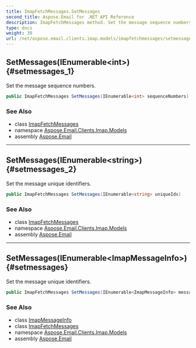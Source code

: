 ```yaml
---
title: ImapFetchMessages.SetMessages
second_title: Aspose.Email for .NET API Reference
description: ImapFetchMessages method. Set the message sequence numbers
type: docs
weight: 30
url: /net/aspose.email.clients.imap.models/imapfetchmessages/setmessages/
---
```

## SetMessages(IEnumerable&lt;int&gt;) {#setmessages_1}

Set the message sequence numbers.

```csharp
public ImapFetchMessages SetMessages(IEnumerable<int> sequenceNumbers)
```

### See Also

* class [ImapFetchMessages](../)
* namespace [Aspose.Email.Clients.Imap.Models](../../imapfetchmessages/)
* assembly [Aspose.Email](../../../)

---

## SetMessages(IEnumerable&lt;string&gt;) {#setmessages_2}

Set the message unique identifiers.

```csharp
public ImapFetchMessages SetMessages(IEnumerable<string> uniqueIds)
```

### See Also

* class [ImapFetchMessages](../)
* namespace [Aspose.Email.Clients.Imap.Models](../../imapfetchmessages/)
* assembly [Aspose.Email](../../../)

---

## SetMessages(IEnumerable&lt;ImapMessageInfo&gt;) {#setmessages}

Set the message unique identifiers.

```csharp
public ImapFetchMessages SetMessages(IEnumerable<ImapMessageInfo> messageInfos)
```

### See Also

* class [ImapMessageInfo](../../../aspose.email.clients.imap/imapmessageinfo/)
* class [ImapFetchMessages](../)
* namespace [Aspose.Email.Clients.Imap.Models](../../imapfetchmessages/)
* assembly [Aspose.Email](../../../)


